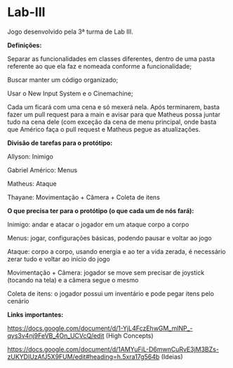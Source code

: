 # Lab-III
Jogo desenvolvido pela 3ª turma de Lab III.


**Definições:**

Separar as funcionalidades em classes diferentes, dentro de uma pasta referente ao que ela faz e nomeada conforme a funcionalidade;

Buscar manter um código organizado;

Usar o New Input System e o Cinemachine;

Cada um ficará com uma cena e só mexerá nela. Após terminarem, basta fazer um pull request para a main e avisar para que Matheus possa juntar tudo na cena dele (com exceção da cena de menu principal, onde basta que Américo faça o pull request e Matheus pegue as atualizações. 


**Divisão de tarefas para o protótipo:**

Allyson: Inimigo

Gabriel Américo: Menus

Matheus: Ataque

Thayane: Movimentação + Câmera + Coleta de itens


**O que precisa ter para o protótipo (o que cada um de nós fará):**

Inimigo: andar e atacar o jogador em um ataque corpo a corpo

Menus: jogar, configurações básicas, podendo pausar e voltar ao jogo

Ataque: corpo a corpo, usando energia e ao ter a vida zerada, é necessário zerar tudo e voltar ao início do jogo

Movimentação + Câmera: jogador se move sem precisar de joystick (tocando na tela) e a câmera segue o mesmo

Coleta de itens: o jogador possui um inventário e pode pegar itens pelo cenário


**Links importantes:**

https://docs.google.com/document/d/1-YjL4FczEhwGM_mlNP_-qys3v4nj9FeVB_4On_UCVcQ/edit (High Concepts)

https://docs.google.com/document/d/1AMYuFiL-D6mwnCuRvE3jM3BZs-zUKYDIUzAfJ5X9FUM/edit#heading=h.5xra17g564b (Ideias)
